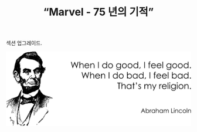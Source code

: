 ﻿---
layout: post-ea

group: 지형도
title: “Marvel - 75 년의 기적”
meta: Marvel - 75 년의 기적 – 흥미 진 진한 마블 만화 우주의 가장 중요한 장면을 담은 거대한 컬렉션입니다.

logo: marvel_75_years_of_miracles.png
og: img/og-marvel-75-years-of-miracles.jpg

order: 1

category: lincoln_market

lang: kr
ref: marvel_75_years_of_miracles
---

섹션 업그레이드. 

<a data-fancybox="gallery" href="/img/programming/Lincoln.png"><img src="/img/programming/Lincoln.png" alt=""></a>

